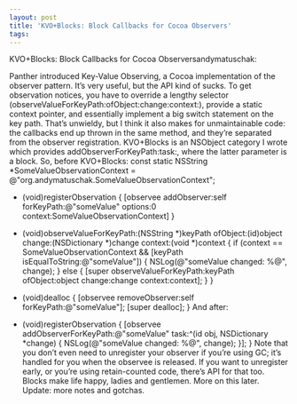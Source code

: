 ```yaml
---
layout: post
title: 'KVO+Blocks: Block Callbacks for Cocoa Observers'
tags: 
---
```

KVO+Blocks: Block Callbacks for Cocoa Observersandymatuschak:

Panther introduced Key-Value Observing, a Cocoa implementation of the observer pattern. It’s very useful, but the API kind of sucks.
To get observation notices, you have to override a lengthy selector (observeValueForKeyPath:ofObject:change:context:), provide a static context pointer, and essentially implement a big switch statement on the key path.
That’s unwieldy, but I think it also makes for unmaintainable code: the callbacks end up thrown in the same method, and they’re separated from the observer registration.
KVO+Blocks is an NSObject category I wrote which provides addObserverForKeyPath:task:, where the latter parameter is a block.
So, before KVO+Blocks:
const static NSString *SomeValueObservationContext =
    @"org.andymatuschak.SomeValueObservationContext";

- (void)registerObservation
{
    [observee addObserver:self
	       forKeyPath:@"someValue"
	          options:0
	          context:SomeValueObservationContext]
}

- (void)observeValueForKeyPath:(NSString *)keyPath
                      ofObject:(id)object
                        change:(NSDictionary *)change
                       context:(void *)context
{
    if (context == SomeValueObservationContext &&
        [keyPath isEqualToString:@"someValue"])
    {
        NSLog(@"someValue changed: %@", change);
    }
    else
    {
        [super observeValueForKeyPath:keyPath
                             ofObject:object
                               change:change
                              context:context];
    }
}

- (void)dealloc
{
    [observee removeObserver:self forKeyPath:@"someValue"];
    [super dealloc];
}
And after:
- (void)registerObservation
{
    [observee addObserverForKeyPath:@"someValue"
                               task:^(id obj, NSDictionary *change) {
        NSLog(@"someValue changed: %@", change);
    }];
}
Note that you don’t even need to unregister your observer if you’re using GC; it’s handled for you when the observee is released. If you want to unregister early, or you’re using retain-counted code, there’s API for that too.
Blocks make life happy, ladies and gentlemen. More on this later.
Update: more notes and gotchas.
